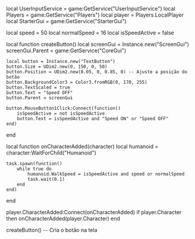 local UserInputService = game:GetService("UserInputService")
local Players = game:GetService("Players")
local player = Players.LocalPlayer
local StarterGui = game:GetService("StarterGui")

local speed = 50
local normalSpeed = 16
local isSpeedActive = false

local function createButton()
    local screenGui = Instance.new("ScreenGui")
    screenGui.Parent = game:GetService("CoreGui")

    local button = Instance.new("TextButton")
    button.Size = UDim2.new(0, 150, 0, 50)
    button.Position = UDim2.new(0.05, 0, 0.85, 0) -- Ajuste a posição do botão
    button.BackgroundColor3 = Color3.fromRGB(0, 170, 255)
    button.TextScaled = true
    button.Text = "Speed OFF"
    button.Parent = screenGui

    button.MouseButton1Click:Connect(function()
        isSpeedActive = not isSpeedActive
        button.Text = isSpeedActive and "Speed ON" or "Speed OFF"
    end)
end

local function onCharacterAdded(character)
    local humanoid = character:WaitForChild("Humanoid")

    task.spawn(function()
        while true do
            humanoid.WalkSpeed = isSpeedActive and speed or normalSpeed
            task.wait(0.1)
        end
    end)
end

player.CharacterAdded:Connect(onCharacterAdded)
if player.Character then
    onCharacterAdded(player.Character)
end

createButton() -- Cria o botão na tela
